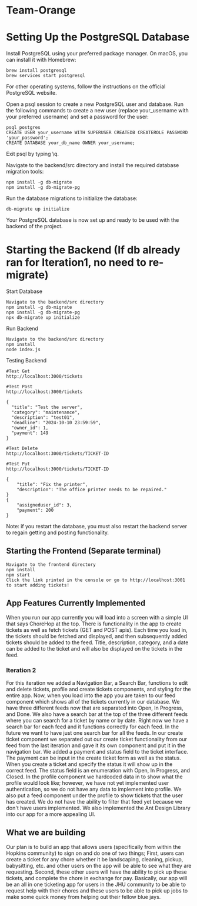 # Team-Orange

# Setting Up the PostgreSQL Database

Install PostgreSQL using your preferred package manager. On macOS, you can install it with Homebrew:

```
brew install postgresql
brew services start postgresql
```

For other operating systems, follow the instructions on the official PostgreSQL website.

Open a psql session to create a new PostgreSQL user and database.
Run the following commands to create a new user (replace your_username with your preferred username) and set a password for the user:

```
psql postgres
CREATE USER your_username WITH SUPERUSER CREATEDB CREATEROLE PASSWORD 'your_password';
CREATE DATABASE your_db_name OWNER your_username;
```

Exit psql by typing \q.

Navigate to the backend/src directory and install the required database migration tools:

```
npm install -g db-migrate
npm install -g db-migrate-pg
```

Run the database migrations to initialize the database:

```
db-migrate up initialize
```

Your PostgreSQL database is now set up and ready to be used with the backend of the project.

# Starting the Backend (If db already ran for Iteration1, no need to re-migrate)

Start Database

```
Navigate to the backend/src directory
npm install -g db-migrate
npm install -g db-migrate-pg
npx db-migrate up initialize
```

Run Backend

```
Navigate to the backend/src directory
npm install
node index.js
```

Testing Backend

```
#Test Get
http://localhost:3000/tickets

#Test Post
http://localhost:3000/tickets

{
  "title": "Test the server",
  "category": "maintenance",
  "description": "test01",
  "deadline": "2024-10-10 23:59:59",
  "owner_id": 1,
  "payment": 149
}

#Test Delete
http://localhost:3000/tickets/TICKET-ID

#Test Put
http://localhost:3000/tickets/TICKET-ID

{
    "title": "Fix the printer",
    "description": "The office printer needs to be repaired."
}
{
    "assigneduser_id": 3,
    "payment": 200
}

```

Note: if you restart the database, you must also restart the backend server to regain getting and posting functionality.

## Starting the Frontend (Separate terminal)

```
Navigate to the frontend directory
npm install
npm start
Click the link printed in the console or go to http://localhost:3001 to start adding tickets!
```

## App Features Currently Implemented

When you run our app currently you will load into a screen with a simple UI that says ChoreHop at the top. There is functionality in the app to create tickets as well as fetch tickets (GET and POST apis). Each time you load in, the tickets should be fetched and displayed, and then subsequently added tickets should be added to the feed. Title, description, category, and a date can be added to the ticket and will also be displayed on the tickets in the feed.

### Iteration 2

For this iteration we added a Navigation Bar, a Search Bar, functions to edit and delete tickets, profile and create tickets components, and styling for the entire app. Now, when you load into the app you are taken to our feed component which shows all of the tickets currently in our database. We have three different feeds now that are separated into Open, In Progress, and Done. We also have a search bar at the top of the three different feeds where you can search for a ticket by name or by date. Right now we have a search bar for each feed and it functions correctly for each feed. In the future we want to have just one search bar for all the feeds. In our create ticket component we separated out our create ticket functionality from our feed from the last iteration and gave it its own component and put it in the navigation bar. We added a payment and status field to the ticket interface. The payment can be input in the create ticket form as well as the status. When you create a ticket and specify the status it will show up in the correct feed. The status field is an enumeration with Open, In Progress, and Closed. In the profile component we hardcoded data in to show what the profile would look like; however, we have not yet implemented user authentication, so we do not have any data to implement into profile. We also put a feed component under the profile to show tickets that the user has created. We do not have the ability to filter that feed yet because we don't have users implemented. We also implemented the Ant Design Library into our app for a more appealing UI.

## What we are building

Our plan is to build an app that allows users (specifically from within the Hopkins community) to sign on and do one of two things; First, users can create a ticket for any chore whether it be landscaping, cleaning, pickup, babysitting, etc. and other users on the app will be able to see what they are requesting. Second, these other users will have the ability to pick up these tickets, and complete the chore in exchange for pay. Basically, our app will be an all in one ticketing app for users in the JHU community to be able to request help with their chores and these users to be able to pick up jobs to make some quick money from helping out their fellow blue jays.
